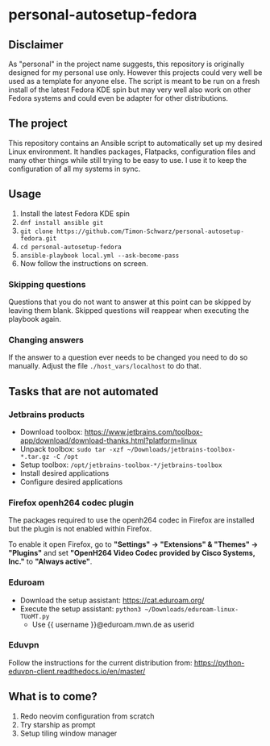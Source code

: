 # personal-autosetup-fedora

## Disclaimer

As "personal" in the project name suggests, this repository is originally designed for my personal use only.
However this projects could very well be used as a template for anyone else.
The script is meant to be run on a fresh install of the latest Fedora KDE spin but may very well also work on other Fedora systems and could even be adapter for other distributions.

## The project

This repository contains an Ansible script to automatically set up my desired Linux environment.
It handles packages, Flatpacks, configuration files and many other things while still trying to be easy to use.
I use it to keep the configuration of all my systems in sync.

## Usage

1. Install the latest Fedora KDE spin
1. `dnf install ansible git`
1. `git clone https://github.com/Timon-Schwarz/personal-autosetup-fedora.git`
1. `cd personal-autosetup-fedora`
1. `ansible-playbook local.yml --ask-become-pass`
1. Now follow the instructions on screen.

### Skipping questions

Questions that you do not want to answer at this point can be skipped by leaving them blank. Skipped questions will reappear when executing the playbook again.

### Changing answers

If the answer to a question ever needs to be changed you need to do so manually. Adjust the file `./host_vars/localhost` to do that.

## Tasks that are not automated

### Jetbrains products

- Download toolbox: https://www.jetbrains.com/toolbox-app/download/download-thanks.html?platform=linux
- Unpack toolbox: `sudo tar -xzf ~/Downloads/jetbrains-toolbox-*.tar.gz -C /opt`
- Setup toolbox: `/opt/jetbrains-toolbox-*/jetbrains-toolbox`
- Install desired applications
- Configure desired applications

### Firefox openh264 codec plugin

The packages required to use the openh264 codec in Firefox are installed but the plugin is not enabled within Firefox.

To enable it open Firefox, go to **"Settings" -> "Extensions" & "Themes" -> "Plugins"** and set **"OpenH264 Video Codec provided by Cisco Systems, Inc."** to **"Always active"**.

### Eduroam

- Download the setup assistant: https://cat.eduroam.org/
- Execute the setup assistant: `python3 ~/Downloads/eduroam-linux-TUoMT.py`
  - Use {{ username }}@eduroam.mwn.de as userid

### Eduvpn

Follow the instructions for the current distribution from: https://python-eduvpn-client.readthedocs.io/en/master/

## What is to come?

1. Redo neovim configuration from scratch
1. Try starship as prompt
1. Setup tiling window manager
